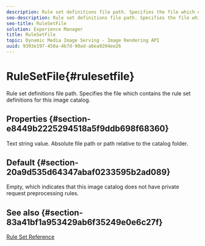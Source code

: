 ```yaml
---
description: Rule set definitions file path. Specifies the file which contains the rule set definitions for this image catalog.
seo-description: Rule set definitions file path. Specifies the file which contains the rule set definitions for this image catalog.
seo-title: RuleSetFile
solution: Experience Manager
title: RuleSetFile
topic: Dynamic Media Image Serving - Image Rendering API
uuid: 9393e197-450a-4b7d-90ad-a6ea0204ee26
---
```


# RuleSetFile{#rulesetfile}

Rule set definitions file path. Specifies the file which contains the rule set definitions for this image catalog.

## Properties {#section-e8449b2225294518a5f9ddb698f68360}

Text string value. Absolute file path or path relative to the catalog folder.

## Default {#section-20a9d535d64347abaf0233595b2ad089}

Empty, which indicates that this image catalog does not have private request preprocessing rules.

## See also {#section-83a41bf1a953429ab6f35249e0e6c27f}

[Rule Set Reference](../../../../../is-api/image-catalog/image-serving-api-ref/c-image-catalog-reference/c-rule-set-reference/c-rule-set-reference.md#concept-3e5058cf3507470b82cac638df23ea8e) 
